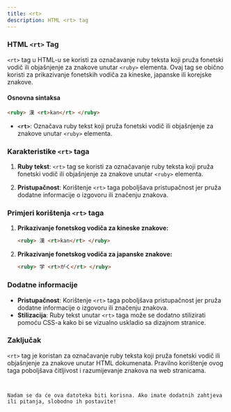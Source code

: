 ```yaml
---
title: <rt>
description: HTML <rt> tag
---
```


### HTML `<rt>` Tag

`<rt>` tag u HTML-u se koristi za označavanje ruby teksta koji pruža fonetski vodič ili objašnjenje za znakove unutar `<ruby>` elementa. Ovaj tag se obično koristi za prikazivanje fonetskih vodiča za kineske, japanske ili korejske znakove.

#### Osnovna sintaksa

```html
<ruby> 漢 <rt>kan</rt> </ruby>
```

- **`<rt>`**: Označava ruby tekst koji pruža fonetski vodič ili objašnjenje za znakove unutar `<ruby>` elementa.

### Karakteristike `<rt>` taga

1. **Ruby tekst**:
   `<rt>` tag se koristi za označavanje ruby teksta koji pruža fonetski vodič ili objašnjenje za znakove unutar `<ruby>` elementa.

2. **Pristupačnost**:
   Korištenje `<rt>` taga poboljšava pristupačnost jer pruža dodatne informacije o izgovoru ili značenju znakova.

### Primjeri korištenja `<rt>` taga

1. **Prikazivanje fonetskog vodiča za kineske znakove:**

   ```html
   <ruby> 漢 <rt>kan</rt> </ruby>
   ```

2. **Prikazivanje fonetskog vodiča za japanske znakove:**
   ```html
   <ruby> 学 <rt>がく</rt> </ruby>
   ```

### Dodatne informacije

- **Pristupačnost**: Korištenje `<rt>` taga poboljšava pristupačnost jer pruža dodatne informacije o izgovoru ili značenju znakova.
- **Stilizacija**: Ruby tekst unutar `<rt>` taga može se dodatno stilizirati pomoću CSS-a kako bi se vizualno uskladio sa dizajnom stranice.

### Zaključak

`<rt>` tag je koristan za označavanje ruby teksta koji pruža fonetski vodič ili objašnjenje za znakove unutar HTML dokumenata. Pravilno korištenje ovog taga poboljšava čitljivost i razumijevanje znakova na web stranicama.

```


Nadam se da će ova datoteka biti korisna. Ako imate dodatnih zahtjeva ili pitanja, slobodno ih postavite!
```
